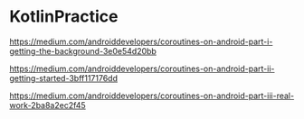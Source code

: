 # KotlinPractice

https://medium.com/androiddevelopers/coroutines-on-android-part-i-getting-the-background-3e0e54d20bb

https://medium.com/androiddevelopers/coroutines-on-android-part-ii-getting-started-3bff117176dd

https://medium.com/androiddevelopers/coroutines-on-android-part-iii-real-work-2ba8a2ec2f45
